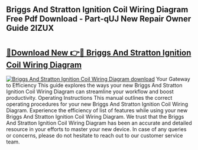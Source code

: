 ## Briggs And Stratton Ignition Coil Wiring Diagram Free Pdf Download - Part-qUJ New Repair Owner Guide 2lZUX

# <h2><a href="http://dfund4p.blite.top/?on=Briggs+And+Stratton+Ignition+Coil+Wiring+Diagram">🔗Download New 👉🔴 Briggs And Stratton Ignition Coil Wiring Diagram</a></h2>

[![Briggs And Stratton Ignition Coil Wiring Diagram download](https://i.imgur.com/lujVjoI.png)](http://dfund4p.blite.top/?on=Briggs+And+Stratton+Ignition+Coil+Wiring+Diagram)
Your Gateway to Efficiency This guide explores the ways your new Briggs And Stratton Ignition Coil Wiring Diagram can streamline your workflow and boost productivity. Operating Instructions This manual outlines the correct operating procedures for your new Briggs And Stratton Ignition Coil Wiring Diagram. Experience the efficiency of list of features while using your new Briggs And Stratton Ignition Coil Wiring Diagram. We trust that the Briggs And Stratton Ignition Coil Wiring Diagram has been an accurate and detailed resource in your efforts to master your new device. In case of any queries or concerns, please do not hesitate to reach out to our customer service team.
